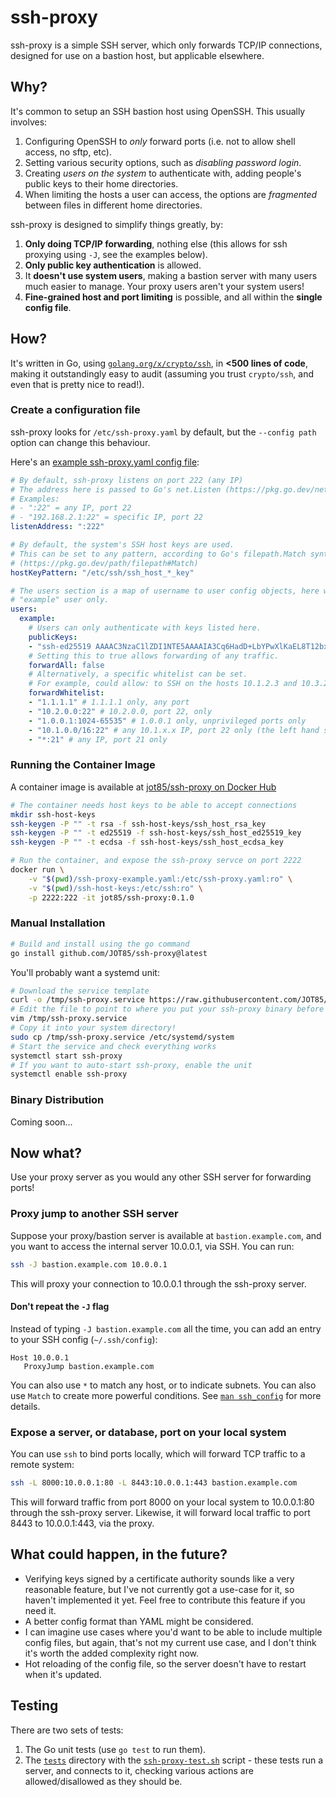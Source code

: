# ssh-proxy

ssh-proxy is a simple SSH server, which only forwards TCP/IP connections, designed for use on a
bastion host, but applicable elsewhere.

## Why?

It's common to setup an SSH bastion host using OpenSSH. This usually involves:

1. Configuring OpenSSH to *only* forward ports (i.e. not to allow shell access, no sftp, etc).
2. Setting various security options, such as *disabling password login*.
3. Creating *users on the system* to authenticate with, adding people's public keys to their home
   directories.
4. When limiting the hosts a user can access, the options are *fragmented* between files in
   different home directories.

ssh-proxy is designed to simplify things greatly, by:

1. **Only doing TCP/IP forwarding**, nothing else (this allows for ssh proxying using `-J`, see the
   examples below).
2. **Only public key authentication** is allowed.
3. It **doesn't use system users**, making a bastion server with many users much easier to manage.
   Your proxy users aren't your system users!
4. **Fine-grained host and port limiting** is possible, and all within the **single config file**.

## How?

It's written in Go, using [`golang.org/x/crypto/ssh`](https://pkg.go.dev/golang.org/x/crypto/ssh),
in **<500 lines of code**, making it outstandingly easy to audit (assuming you trust `crypto/ssh`,
and even that is pretty nice to read!).

### Create a configuration file

ssh-proxy looks for `/etc/ssh-proxy.yaml` by default, but the `--config path` option can change this
behaviour.

Here's an [example ssh-proxy.yaml config file](./ssh-proxy-example.yaml):

```yaml
# By default, ssh-proxy listens on port 222 (any IP)
# The address here is passed to Go's net.Listen (https://pkg.go.dev/net#Listen)
# Examples:
# - ":22" = any IP, port 22
# - "192.168.2.1:22" = specific IP, port 22
listenAddress: ":222"

# By default, the system's SSH host keys are used.
# This can be set to any pattern, according to Go's filepath.Match syntax
# (https://pkg.go.dev/path/filepath#Match)
hostKeyPattern: "/etc/ssh/ssh_host_*_key"

# The users section is a map of username to user config objects, here we have a config for the
# "example" user only.
users:
  example:
    # Users can only authenticate with keys listed here.
    publicKeys:
    - "ssh-ed25519 AAAAC3NzaC1lZDI1NTE5AAAAIA3Cq6HadD+LbYPwXlKaEL8T12bxTgj/nxI7OTAuZRzz example@example-pc"
    # Setting this to true allows forwarding of any traffic.
    forwardAll: false
    # Alternatively, a specific whitelist can be set.
    # For example, could allow: to SSH on the hosts 10.1.2.3 and 10.3.2.1
    forwardWhitelist:
    - "1.1.1.1" # 1.1.1.1 only, any port
    - "10.2.0.0:22" # 10.2.0.0, port 22, only
    - "1.0.0.1:1024-65535" # 1.0.0.1 only, unprivileged ports only
    - "10.1.0.0/16:22" # any 10.1.x.x IP, port 22 only (the left hand side is CIDR notation)
    - "*:21" # any IP, port 21 only 
```

### Running the Container Image

A container image is available at [jot85/ssh-proxy on Docker
Hub](https://hub.docker.com/r/jot85/ssh-proxy)

```bash
# The container needs host keys to be able to accept connections
mkdir ssh-host-keys
ssh-keygen -P "" -t rsa -f ssh-host-keys/ssh_host_rsa_key
ssh-keygen -P "" -t ed25519 -f ssh-host-keys/ssh_host_ed25519_key
ssh-keygen -P "" -t ecdsa -f ssh-host-keys/ssh_host_ecdsa_key

# Run the container, and expose the ssh-proxy servce on port 2222
docker run \
    -v "$(pwd)/ssh-proxy-example.yaml:/etc/ssh-proxy.yaml:ro" \
    -v "$(pwd)/ssh-host-keys:/etc/ssh:ro" \
    -p 2222:222 -it jot85/ssh-proxy:0.1.0
```

### Manual Installation

```bash
# Build and install using the go command
go install github.com/JOT85/ssh-proxy@latest
```

You'll probably want a systemd unit:

```bash
# Download the service template
curl -o /tmp/ssh-proxy.service https://raw.githubusercontent.com/JOT85/ssh-proxy/main/ssh-proxy.service
# Edit the file to point to where you put your ssh-proxy binary before
vim /tmp/ssh-proxy.service
# Copy it into your system directory!
sudo cp /tmp/ssh-proxy.service /etc/systemd/system
# Start the service and check everything works
systemctl start ssh-proxy
# If you want to auto-start ssh-proxy, enable the unit
systemctl enable ssh-proxy
```

### Binary Distribution

Coming soon...

## Now what?

Use your proxy server as you would any other SSH server for forwarding ports!

### Proxy jump to another SSH server

Suppose your proxy/bastion server is available at `bastion.example.com`, and you want to access the
internal server 10.0.0.1, via SSH. You can run:

```bash
ssh -J bastion.example.com 10.0.0.1
```

This will proxy your connection to 10.0.0.1 through the ssh-proxy server.

#### Don't repeat the `-J` flag

Instead of typing `-J bastion.example.com` all the time, you can add an entry to your SSH config
(`~/.ssh/config`):

```
Host 10.0.0.1
   ProxyJump bastion.example.com
```

You can also use `*` to match any host, or to indicate subnets. You can also use `Match` to create
more powerful conditions. See [`man ssh_config`](https://man.archlinux.org/man/ssh_config.5) for
more details.

### Expose a server, or database, port on your local system

You can use `ssh` to bind ports locally, which will forward TCP traffic to a remote system:

```bash
ssh -L 8000:10.0.0.1:80 -L 8443:10.0.0.1:443 bastion.example.com
```

This will forward traffic from port 8000 on your local system to 10.0.0.1:80 through the ssh-proxy
server. Likewise, it will forward local traffic to port 8443 to 10.0.0.1:443, via the proxy.

## What could happen, in the future?

- Verifying keys signed by a certificate authority sounds like a very reasonable feature, but I've
  not currently got a use-case for it, so haven't implemented it yet. Feel free to contribute this
  feature if you need it.
- A better config format than YAML might be considered.
- I can imagine use cases where you'd want to be able to include multiple config files, but again,
  that's not my current use case, and I don't think it's worth the added complexity right now.
- Hot reloading of the config file, so the server doesn't have to restart when it's updated.

## Testing

There are two sets of tests:

1. The Go unit tests (use `go test` to run them).
2. The [`tests`](./tests) directory with the [`ssh-proxy-test.sh`](./tests/ssh-proxy-test.sh)
   script - these tests run a server, and connects to it, checking various actions are
   allowed/disallowed as they should be.
